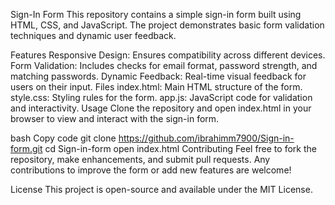 Sign-In Form
This repository contains a simple sign-in form built using HTML, CSS, and JavaScript. The project demonstrates basic form validation techniques and dynamic user feedback.

Features
Responsive Design: Ensures compatibility across different devices.
Form Validation: Includes checks for email format, password strength, and matching passwords.
Dynamic Feedback: Real-time visual feedback for users on their input.
Files
index.html: Main HTML structure of the form.
style.css: Styling rules for the form.
app.js: JavaScript code for validation and interactivity.
Usage
Clone the repository and open index.html in your browser to view and interact with the sign-in form.

bash
Copy code
git clone https://github.com/ibrahimm7900/Sign-in-form.git
cd Sign-in-form
open index.html
Contributing
Feel free to fork the repository, make enhancements, and submit pull requests. Any contributions to improve the form or add new features are welcome!

License
This project is open-source and available under the MIT License.

